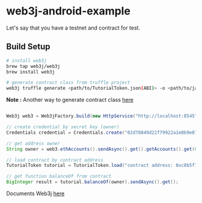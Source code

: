 # web3j-android-example

Let's say that you have a testnet and contract for test.

## Build Setup

``` sh
# install web3j
brew tap web3j/web3j
brew install web3j

# generate contract class from truffle project
web3j truffle generate <path/to/TutorialToken.json(ABI)> -o <path/to/java> -p <com.package>
```
**Note :** Another way to generate contract class [here](https://github.com/web3j/web3j#command-line-tools)

``` java

Web3j web3 = Web3jFactory.build(new HttpService("http://localhost:8545"));

// create credential by secret key (owner)
Credentials credential = Credentials.create("02d78849d22f79922a1e8b9e8767ac9ced43307862463415d6409f2c30a21a2b");

// get address owner
String owner = web3.ethAccounts().sendAsync().get().getAccounts().get(0);

// load contract by contract address
TutorialToken tutorial = TutorialToken.load("contract address: 0xc8b5f7d1e1af6f...",web3,credential,GAS_PRICE,GAS_LIMIT);

// get function balanceOf from contract
BigInteger result = tutorial.balanceOf(owner).sendAsync().get();

```

Documents Web3j [here](https://github.com/web3j/web3j)
